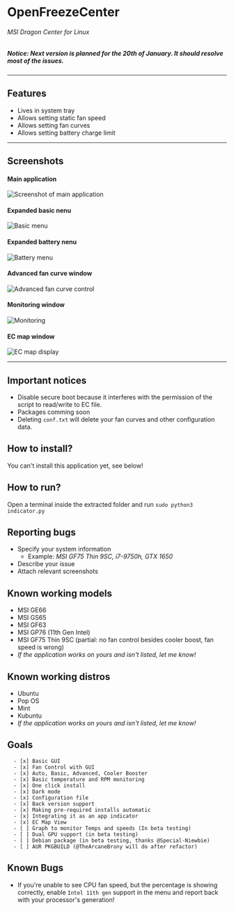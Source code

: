 # OpenFreezeCenter
###### *MSI Dragon Center for Linux*
##### Notice: Next version is planned for the 20th of January. It should resolve most of the issues.
---
## Features
- Lives in system tray
- Allows setting static fan speed
- Allows setting fan curves
- Allows setting battery charge limit

---
## Screenshots
#### Main application
![Screenshot of main application](https://github.com/YoCodingMonster/OpenFreezeCenter/blob/a9af1fe3d027d6e2af8ceef4a0c62e2735c12e83/Screenshot%20from%202021-06-10%2004-16-03.png)

#### Expanded basic nenu
![Basic menu](https://github.com/YoCodingMonster/OpenFreezeCenter/blob/a9af1fe3d027d6e2af8ceef4a0c62e2735c12e83/Screenshot%20from%202021-06-10%2004-16-07.png)

#### Expanded battery nenu
![Battery menu](https://github.com/YoCodingMonster/OpenFreezeCenter/blob/a9af1fe3d027d6e2af8ceef4a0c62e2735c12e83/Screenshot%20from%202021-06-10%2004-16-10.png)

#### Advanced fan curve window
![Advanced fan curve control](https://github.com/YoCodingMonster/OpenFreezeCenter/blob/f1905b95af32f66c629c22eb68a1ce6130c9164f/Screenshot%20from%202021-06-10%2004-44-41.png)

#### Monitoring window
![Monitoring](https://github.com/YoCodingMonster/OpenFreezeCenter/blob/a9af1fe3d027d6e2af8ceef4a0c62e2735c12e83/Screenshot%20from%202021-06-10%2004-16-24.png)

#### EC map window
![EC map display](https://github.com/YoCodingMonster/OpenFreezeCenter/blob/a9af1fe3d027d6e2af8ceef4a0c62e2735c12e83/Screenshot%20from%202021-06-10%2004-16-36.png)

---
## Important notices
- Disable secure boot because it interferes with the permission of the script to read/write to EC file.
- Packages comming soon
- Deleting `conf.txt` will delete your fan curves and other configuration data.

## How to install?
You can't install this application yet, see below!

## How to run?
Open a terminal inside the extracted folder and run `sudo python3 indicator.py`

## Reporting bugs
- Specify your system information
  - Example: *MSI GF75 Thin 9SC, i7-9750h, GTX 1650*
- Describe your issue
- Attach relevant screenshots

## Known working models
- MSI GE66
- MSI GS65
- MSI GF63
- MSI GP76 (11th Gen Intel)
- MSI GF75 Thin 9SC (partial: no fan control besides cooler boost, fan speed is wrong)
- *If the application works on yours and isn't listed, let me know!*

## Known working distros
- Ubuntu
- Pop OS
- Mint
- Kubuntu
- *If the application works on yours and isn't listed, let me know!*

## Goals
```
  - [x] Basic GUI
  - [x] Fan Control with GUI
  - [x] Auto, Basic, Advanced, Cooler Booster
  - [x] Basic temperature and RPM monitoring
  - [x] One click install
  - [x] Dark mode
  - [x] Configuration file
  - [x] Back version support
  - [x] Making pre-required installs automatic
  - [x] Integrating it as an app indicator
  - [x] EC Map View
  - [ ] Graph to monitor Temps and speeds (In beta testing)
  - [ ] Dual GPU support (in beta testing)
  - [ ] Debian package (in beta testing, thanks @Special-Niewbie)
  - [ ] AUR PKGBUILD (@TheArcaneBrony will do after refactor)
```
## Known Bugs
- If you're unable to see CPU fan speed, but the percentage is showing correctly, enable `Intel 11th gen` support in the menu and report back with your processor's generation!
